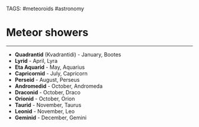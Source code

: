 TAGS: #meteoroids #astronomy 

# Meteor showers
---
- **Quadrantid** (Kvadrantidi) - January, Bootes
- **Lyrid** - April, Lyra
- **Eta Aquarid** - May, Aquarius
- **Capricornid** - July, Capricorn
- **Perseid** - August, Perseus
- **Andromedid** - October, Andromeda
- **Draconid** - October, Draco
- **Orionid** - October, Orion
- **Taurid** - November, Taurus
- **Leonid** - November, Leo
- **Geminid** - December, Gemini

